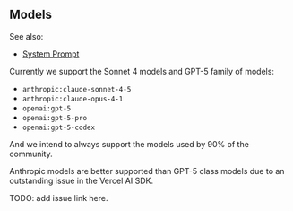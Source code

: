 ## Models

See also:

- [System Prompt](./system-prompt.md)

Currently we support the Sonnet 4 models and GPT-5 family of models:

- `anthropic:claude-sonnet-4-5`
- `anthropic:claude-opus-4-1`
- `openai:gpt-5`
- `openai:gpt-5-pro`
- `openai:gpt-5-codex`

And we intend to always support the models used by 90% of the community.

Anthropic models are better supported than GPT-5 class models due to an outstanding issue in the
Vercel AI SDK.

TODO: add issue link here.
